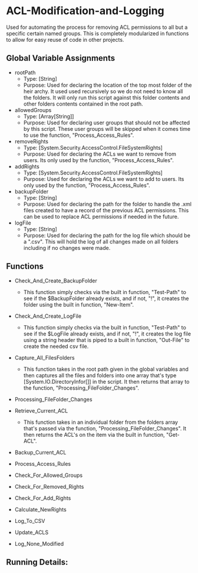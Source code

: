 # ACL-Modification-and-Logging
Used for automating the process for removing ACL permissions to all but a specific certain named groups. This is completely modularized in functions to allow for easy reuse of code in other projects.

## Global Variable Assignments
- rootPath
    - Type: [String]
    - Purpose:
        Used for declaring the location of the top most folder of the heir archy. It used used recursively so we do not need to know all the folders. It will only run this script against this folder contents and other folders contents contained in the root path.
- allowedGroups
    - Type: [Array[String]]
    - Purpose:
        Used for declaring user groups that should not be affected by this script. These user groups will be skipped when it comes time to use the function, "Process_Access_Rules".
- removeRights
    - Type: [System.Security.AccessControl.FileSystemRights]
    - Purpose:
    Used for declaring the ACLs we want to remove from users. Its only used by the function, "Process_Access_Rules".
- addRights
    - Type: [System.Security.AccessControl.FileSystemRights]
    - Purpose:
    Used for declaring the ACLs we want to add to users. Its only used by the function, "Process_Access_Rules".
- backupFolder
    - Type: [String]
    - Purpose:
    Used for declaring the path for the folder to handle the .xml files created to have a record of the previous ACL permissions. This can be used to replace ACL permissions if needed in the future.
- logFile
    - Type: [String]
    - Purpose:
    Used for declaring the path for the log file which should be a ".csv". This will hold the log of all changes made on all folders including if no changes were made.

## Functions
- Check_And_Create_BackupFolder
    - This function simply checks via the built in function, "Test-Path" to see if the $BackupFolder already exists, and if not, "!", it creates the folder using the built in function, "New-Item".

- Check_And_Create_LogFile
    - This function simply checks via the built in function, "Test-Path" to see if the $LogFile already exists, and if not, "!", it creates the log file using a string header that is piped to a built in function, "Out-File" to create the needed csv file.

- Capture_All_FilesFolders
    - This function takes in the root path given in the global variables and then captures all the files and folders into one array that's type [System.IO.DirectoryInfor[]] in the script. It then returns that array to the function, "Processing_FileFolder_Changes".

- Processing_FileFolder_Changes
- Retrieve_Current_ACL
    - This function takes in an individual folder from the folders array that's passed via the function, "Processing_FileFolder_Changes". It then returns the ACL's on the item via the built in function, "Get-ACL".
    
- Backup_Current_ACL
- Process_Access_Rules
- Check_For_Allowed_Groups
- Check_For_Removed_Rights
- Check_For_Add_Rights
- Calculate_NewRights
- Log_To_CSV
- Update_ACLS
- Log_None_Modified

## Running Details:
